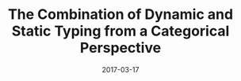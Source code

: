---
type: draft
authors:
  - Harley Eades III
  - Michael Townsend
title: "The Combination of Dynamic and Static Typing from a Categorical Perspective"
note: "<strong>Last Updated:</strong> March 17, 2017"
date: 2017-03-17
resource:
  type: pdf
  pdf-url: includes/pubs/Grady-Draft.pdf
---